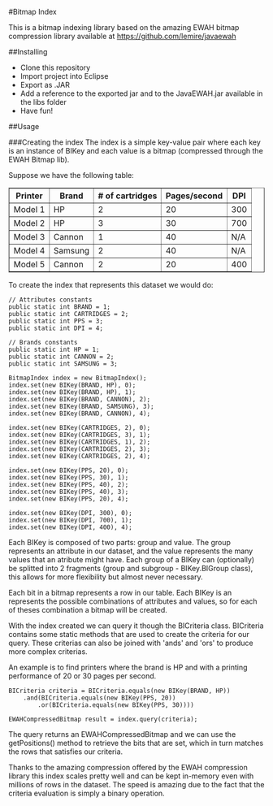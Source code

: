 #Bitmap Index

This is a bitmap indexing library based on the amazing EWAH bitmap compression library available at https://github.com/lemire/javaewah

##Installing

- Clone this repository
- Import project into Eclipse
- Export as .JAR
- Add a reference to the exported jar and to the JavaEWAH.jar available in the libs folder
- Have fun!

##Usage

###Creating the index
The index is a simple key-value pair where each key is an instance of BIKey and each value is a bitmap (compressed through the EWAH Bitmap lib).

Suppose we have the following table:
<table border="1" cellpadding="5">
    <tr>
        <th>
            Printer
        </th>
        <th>
            Brand
        </th>
        <th>
            # of cartridges
        </th>
        <th>
            Pages/second
        </th>
        <th>
            DPI
        </th>
    </tr>
    <tr>
        <td>
            Model 1
        </td>
        <td>
            HP
        </td>
        <td>
            2
        </td>
        <td>
            20
        </td>
        <td>
            300
        </td>
    </tr>
    <tr>
        <td>
            Model 2
        </td>
        <td>
            HP
        </td>
        <td>
            3
        </td>
        <td>
            30
        </td>
        <td>
            700
        </td>
    </tr>
    <tr>
        <td>
            Model 3
        </td>
        <td>
            Cannon
        </td>
        <td>
            1
        </td>
        <td>
            40
        </td>
        <td>
            N/A
        </td>
    </tr>
    <tr>
        <td>
            Model 4
        </td>
        <td>
            Samsung
        </td>
        <td>
            2
        </td>
        <td>
            40
        </td>
        <td>
            N/A
        </td>
    </tr>
    <tr>
        <td>
            Model 5
        </td>
        <td>
            Cannon
        </td>
        <td>
            2
        </td>
        <td>
            20
        </td>
        <td>
            400
        </td>
    </tr>
</table>

To create the index that represents this dataset we would do:
    
    // Attributes constants
    public static int BRAND = 1;
    public static int CARTRIDGES = 2;
    public static int PPS = 3;
    public static int DPI = 4;
    
    // Brands constants
    public static int HP = 1;
    public static int CANNON = 2;
    public static int SAMSUNG = 3;
    
    BitmapIndex index = new BitmapIndex();
    index.set(new BIKey(BRAND, HP), 0);
    index.set(new BIKey(BRAND, HP), 1);
    index.set(new BIKey(BRAND, CANNON), 2);
    index.set(new BIKey(BRAND, SAMSUNG), 3);
    index.set(new BIKey(BRAND, CANNON), 4);
    
    index.set(new BIKey(CARTRIDGES, 2), 0);
    index.set(new BIKey(CARTRIDGES, 3), 1);
    index.set(new BIKey(CARTRIDGES, 1), 2);
    index.set(new BIKey(CARTRIDGES, 2), 3);
    index.set(new BIKey(CARTRIDGES, 2), 4);
    
    index.set(new BIKey(PPS, 20), 0);
    index.set(new BIKey(PPS, 30), 1);
    index.set(new BIKey(PPS, 40), 2);
    index.set(new BIKey(PPS, 40), 3);
    index.set(new BIKey(PPS, 20), 4);
    
    index.set(new BIKey(DPI, 300), 0);
    index.set(new BIKey(DPI, 700), 1);
    index.set(new BIKey(DPI, 400), 4);

Each BIKey is composed of two parts: group and value. The group represents an attribute in our dataset, and the value represents the many values that an atribute might have. Each group of a BIKey can (optionally) be splitted into 2 fragments (group and subgroup - BIKey.BIGroup class), this allows for more flexibility but almost never necessary.

Each bit in a bitmap represents a row in our table. Each BIKey is an represents the possible combinations of attributes and values, so for each of theses combination a bitmap will be created.

With the index created we can query it though the BICriteria class. BICriteria contains some static methods that are used to create the criteria for our query. These criterias can also be joined with 'ands' and 'ors' to produce more complex criterias.

An example is to find printers where the brand is HP and with a printing performance of 20 or 30 pages per second.
    
    BICriteria criteria = BICriteria.equals(new BIKey(BRAND, HP))
        .and(BICriteria.equals(new BIKey(PPS, 20))
            .or(BICriteria.equals(new BIKey(PPS, 30))))
            
    EWAHCompressedBitmap result = index.query(criteria);
    
The query returns an EWAHCompressedBitmap and we can use the getPositions() method to retrieve the bits that are set, which in turn matches the rows that satisfies our criteria.

Thanks to the amazing compression offered by the EWAH compression library this index scales pretty well and can be kept in-memory even with millions of rows in the dataset. The speed is amazing due to the fact that the criteria evaluation is simply a binary operation.